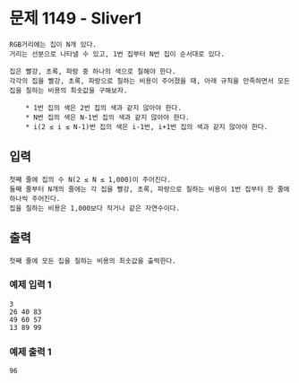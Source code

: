 # 문제 1149 - Sliver1
    RGB거리에는 집이 N개 있다. 
    거리는 선분으로 나타낼 수 있고, 1번 집부터 N번 집이 순서대로 있다.
    
    집은 빨강, 초록, 파랑 중 하나의 색으로 칠해야 한다. 
    각각의 집을 빨강, 초록, 파랑으로 칠하는 비용이 주어졌을 때, 아래 규칙을 만족하면서 모든 집을 칠하는 비용의 최솟값을 구해보자.
    
        * 1번 집의 색은 2번 집의 색과 같지 않아야 한다.
        * N번 집의 색은 N-1번 집의 색과 같지 않아야 한다.
        * i(2 ≤ i ≤ N-1)번 집의 색은 i-1번, i+1번 집의 색과 같지 않아야 한다.
## 입력
    첫째 줄에 집의 수 N(2 ≤ N ≤ 1,000)이 주어진다. 
    둘째 줄부터 N개의 줄에는 각 집을 빨강, 초록, 파랑으로 칠하는 비용이 1번 집부터 한 줄에 하나씩 주어진다. 
    집을 칠하는 비용은 1,000보다 작거나 같은 자연수이다.

## 출력
    첫째 줄에 모든 집을 칠하는 비용의 최솟값을 출력한다.

### 예제 입력 1
    3
    26 40 83
    49 60 57
    13 89 99
### 예제 출력 1
    96